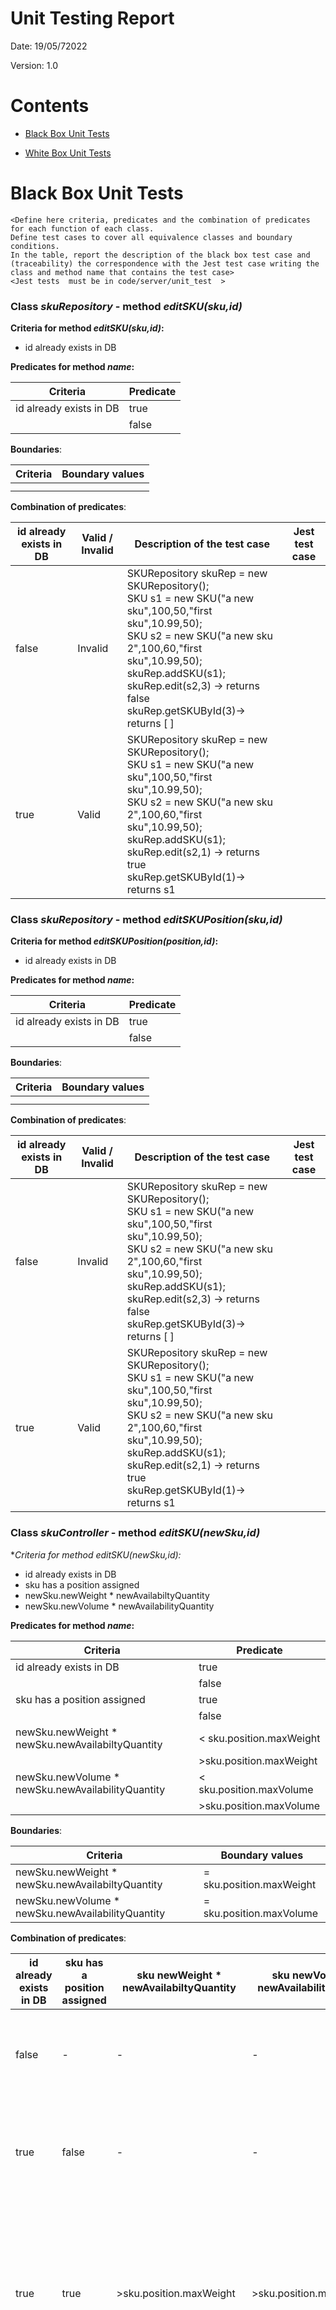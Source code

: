 # Unit Testing Report

Date: 19/05/72022

Version: 1.0

# Contents

- [Black Box Unit Tests](#black-box-unit-tests)




- [White Box Unit Tests](#white-box-unit-tests)


# Black Box Unit Tests

    <Define here criteria, predicates and the combination of predicates for each function of each class.
    Define test cases to cover all equivalence classes and boundary conditions.
    In the table, report the description of the black box test case and (traceability) the correspondence with the Jest test case writing the 
    class and method name that contains the test case>
    <Jest tests  must be in code/server/unit_test  >

 ### **Class *skuRepository* - method *editSKU(sku,id)***



**Criteria for method *editSKU(sku,id)*:**
	

 - id already exists in DB

**Predicates for method *name*:**

| Criteria                | Predicate |
| ----------------------- | --------- |
| id already exists in DB | true      |
|                         | false     |





**Boundaries**:

| Criteria | Boundary values |
| -------- | --------------- |
|          |                 |
|          |                 |



**Combination of predicates**:


| id already exists in DB | Valid / Invalid | Description of the test case                                 | Jest test case |
| ----------------------- | --------------- | ------------------------------------------------------------ | -------------- |
| false                   | Invalid         | SKURepository skuRep = new SKURepository();<br />SKU s1 = new SKU("a new sku",100,50,"first sku",10.99,50);<br />SKU s2 = new SKU("a new sku 2",100,60,"first sku",10.99,50);<br />skuRep.addSKU(s1);<br />skuRep.edit(s2,3) -> returns false<br />skuRep.getSKUById(3)-> returns [ ] |                |
| true                    | Valid           | SKURepository skuRep = new SKURepository();<br />SKU s1 = new SKU("a new sku",100,50,"first sku",10.99,50);<br />SKU s2 = new SKU("a new sku 2",100,60,"first sku",10.99,50);<br />skuRep.addSKU(s1);<br />skuRep.edit(s2,1) -> returns true<br />skuRep.getSKUById(1)-> returns s1 |                |

 ### **Class *skuRepository* - method *editSKUPosition(sku,id)***



**Criteria for method *editSKUPosition(position,id)*:**
	

 - id already exists in DB

**Predicates for method *name*:**

| Criteria                | Predicate |
| ----------------------- | --------- |
| id already exists in DB | true      |
|                         | false     |





**Boundaries**:

| Criteria | Boundary values |
| -------- | --------------- |
|          |                 |
|          |                 |



**Combination of predicates**:


| id already exists in DB | Valid / Invalid | Description of the test case                                 | Jest test case |
| ----------------------- | --------------- | ------------------------------------------------------------ | -------------- |
| false                   | Invalid         | SKURepository skuRep = new SKURepository();<br />SKU s1 = new SKU("a new sku",100,50,"first sku",10.99,50);<br />SKU s2 = new SKU("a new sku 2",100,60,"first sku",10.99,50);<br />skuRep.addSKU(s1);<br />skuRep.edit(s2,3) -> returns false<br />skuRep.getSKUById(3)-> returns [ ] |                |
| true                    | Valid           | SKURepository skuRep = new SKURepository();<br />SKU s1 = new SKU("a new sku",100,50,"first sku",10.99,50);<br />SKU s2 = new SKU("a new sku 2",100,60,"first sku",10.99,50);<br />skuRep.addSKU(s1);<br />skuRep.edit(s2,1) -> returns true<br />skuRep.getSKUById(1)-> returns s1 |                |

 ### **Class *skuController* - method *editSKU(newSku,id)***



**Criteria for method *editSKU(newSku,id):**
	

 - id already exists in DB
 - sku has a position assigned
 - newSku.newWeight * newAvailabiltyQuantity
 - newSku.newVolume * newAvailabilityQuantity

**Predicates for method *name*:**

| Criteria                                          | Predicate                |
| ------------------------------------------------- | ------------------------ |
| id already exists in DB                           | true                     |
|                                                   | false                    |
| sku has a position assigned                       | true                     |
|                                                   | false                    |
| newSku.newWeight * newSku.newAvailabiltyQuantity  | < sku.position.maxWeight |
|                                                   | >sku.position.maxWeight  |
| newSku.newVolume * newSku.newAvailabilityQuantity | < sku.position.maxVolume |
|                                                   | >sku.position.maxVolume  |





**Boundaries**:

| Criteria                                          | Boundary values          |
| ------------------------------------------------- | ------------------------ |
| newSku.newWeight * newSku.newAvailabiltyQuantity  | = sku.position.maxWeight |
| newSku.newVolume * newSku.newAvailabilityQuantity | = sku.position.maxVolume |



**Combination of predicates**:


| id already exists in DB | sku has a position assigned | sku newWeight * newAvailabiltyQuantity | sku newVolume * newAvailabilityQuantity | Valid / Invalid | Description of the test case                                 | Jest test case |
| ----------------------- | --------------------------- | -------------------------------------- | --------------------------------------- | --------------- | ------------------------------------------------------------ | -------------- |
| false                   | -                           | -                                      | -                                       | Invalid         | SKURepository skuRep = new SKURepository()<br />SKU s1 = new SKU("a new sku",100,50,"first sku",10.99,50);<br />SKUController skuController= new skuController()<br />SKU s2 = new SKU("a new sku 2",100,60,"first sku",10.99,50);<br />skuRep.addSKU(s1);<br />skuController.editSKU(s2,3) -> returns 404<br />skuRep.getSKUById(3)-> [] |                |
| true                    | false                       | -                                      | -                                       | Valid           | SKURepository skuRep = new SKURepository()<br />SKU s1 = new SKU("a new sku",100,50,"first sku",10.99,50);<br />SKUController skuController= new skuController()<br />SKU s2 = new SKU("a new sku 2",100,60,"first sku",10.99,50);<br />skuRep.addSKU(s1);<br />skuController.editSKU(s2,1) -> returns 200<br />skuRep.getSKUById(1)-> [{"a new sku 2",100,60,"first sku",10.99,50}] |                |
| true                    | true                        | >sku.position.maxWeight                | >sku.position.maxVolume                 | Invalid         | SKURepository skuRep = new SKURepository()<br />PositionRepository posRepo = new PositionRepository();<br />SKUController skuController= new skuController()<br />PositionRepository posRepo = new PositionRepository();<br />Position pos = new Position("800234543412","8002","3454","3412",200,200)<br />SKU s1 = new SKU("a new sku",2,3,"first sku",10.99,50);<br />SKU s2 = new SKU("a new sku 2",100,60,"first sku",10.99,50);<br />skuRep.addSKU(s1);<br />posRepo.addPos(pos);<br />sku.editSKUPosition(pos,1)<br />skuController.editSKU(s2,1) -> returns 422<br />skuRep.getSKUById(1) -> {"a new sku",2,3,"first sku",10.99,50,"800234543412"} |                |
| true                    | true                        | <=sku.position.maxWeight               | <=sku.position.maxVolume                | Valid           | SKURepository skuRep = new SKURepository()<br />PositionRepository posRepo = new PositionRepository();<br />SKUController skuController= new skuController()<br />Position pos = new Position("800234543412","8002","3454","3412",1000,1000)<br />SKU s1 = new SKU("a new sku",2,3,"first sku",10.99,50);<br />SKU s2 = new SKU("a new sku 2",100,60,"first sku",10.99,50);<br />skuRep.addSKU(s1);<br />posRepo.addPos(pos);<br />sku.editSKUPosition(pos,1)<br />skuController.editSKU(s2,1) -> returns 200<br />skuRep.getSKUById(1) -> {"a new sku 2",100,60,"first sku",10.99,50,"800234543412"} |                |

 ### **Class *skuController* - method *editSKUPosition(position,id)***



**Criteria for method *editSKUPosition(position,id)*:**
	

 - id already exists in DB
 - position already exists in DB
 - sku has already the new position
 - sku.Weight * sku.AvailabiltyQuantity
 - sku.Volume * sku.AvailabilityQuantity

**Predicates for method *name*:**

| Criteria                              | Predicate            |
| ------------------------------------- | -------------------- |
| id already exists in DB               | true                 |
|                                       | false                |
| position already exists in DB         | true                 |
|                                       | false                |
| sku has already the new position      | true                 |
|                                       | false                |
| sku.Weight * sku.AvailabiltyQuantity  | < position.maxWeight |
|                                       | >position.maxWeight  |
| sku.Volume * sku.AvailabilityQuantity | < position.maxVolume |
|                                       | >position.maxVolume  |





**Boundaries**:

| Criteria                              | Boundary values      |
| ------------------------------------- | -------------------- |
| sku.Weight * sku.AvailabiltyQuantity  | = position.maxWeight |
| sku.Volume * sku.AvailabilityQuantity | = position.maxVolume |



**Combination of predicates**:


| id already exists in DB | position already exists in DB | sku has already the new position | sku.Weight * sku.AvailabiltyQuantity | sku.Volume * sku.AvailabilityQuantity | Valid / Invalid | Description of the test case                                 | Jest test case |
| ----------------------- | ----------------------------- | -------------------------------- | ------------------------------------ | ------------------------------------- | --------------- | ------------------------------------------------------------ | -------------- |
| false                   | -                             |                                  | -                                    | -                                     | Invalid         | SKURepository skuRep = new SKURepository()<br />SKUController skuController= new skuController()<br />PositionRepository posRepo = new PositionRepository();<br />Position pos = new Position("800234543412","8002","3454","3412",1000,1000)<br />SKU s1 = new SKU("a new sku",100,50,"first sku",10.99,50);<br />skuRep.addSKU(s1);<br />skuController.editSKUPosition(pos,3) ) -> returns 404<br />skuRep.getSKUById(3)-> [] |                |
| true                    | false                         | -                                | -                                    | -                                     | Invalid         | SKURepository skuRep = new SKURepository()<br />SKUController skuController= new skuController()<br />PositionRepository posRepo = new PositionRepository();<br />Position pos = new Position("800234543412","8002","3454","3412",1000,1000)<br />SKU s1 = new SKU("a new sku",100,50,"first sku",10.99,50);<br />skuRep.addSKU(s1);<br />skuController.editSKUPosition(pos,1) ) -> returns 404<br />skuRep.getSKUById(1)-> s1 |                |
| true                    | true                          | true                             | -                                    | -                                     | Invalid         | SKURepository skuRep = new SKURepository()<br />SKUController skuController= new skuController()<br />PositionRepository posRepo = new PositionRepository();<br />Position pos = new Position("800234543412","8002","3454","3412",1000,1000)<br />posRepo.addPos(pos);<br />SKU s1 = new SKU("a new sku",100,50,"first sku",10.99,50);<br />skuRep.addSKU(s1);<br />skuController.editSKUPosition(pos,1) ) -> 202<br />skuController.editSKUPosition(pos,1) ) -> 422<br />skuRep.getSKUById(1)-> [{"a new sku",100,50,"first sku",10.99,50,"800234543412"}] |                |
| true                    | true                          | false                            | > position.maxWeight                 | > position.maxVolume                  | Invalid         | SKURepository skuRep = new SKURepository()<br />SKUController skuController= new skuController()<br />PositionRepository posRepo = new PositionRepository();<br />Position pos = new Position("800234543412","8002","3454","3412",200,200)<br />posRepo.addPos(pos);<br />SKU s1 = new SKU("a new sku",100,50,"first sku",10.99,50);<br />skuRep.addSKU(s1);<br />skuController.editSKUPosition(pos,1) ) -> 422<br />skuRep.getSKUById(1)-> s1 |                |
| true                    | true                          | false                            | <= position.maxWeight                | <= position.maxVolume                 | Valid           | SKURepository skuRep = new SKURepository()<br />SKUController skuController= new skuController()<br />PositionRepository posRepo = new PositionRepository();<br />Position pos = new Position("800234543412","8002","3454","3412",1000,1000)<br />posRepo.addPos(pos);<br />SKU s1 = new SKU("a new sku",100,50,"first sku",10.99,50);<br />skuRep.addSKU(s1);<br />skuController.editSKUPosition(pos,1) ) -> 202<br />skuRep.getSKUById(1)-> [{"a new sku",100,50,"first sku",10.99,50,"800234543412}] |                |




# White Box Unit Tests

### Test cases definition


    <Report here all the created Jest test cases, and the units/classes under test >
    <For traceability write the class and method name that contains the test case>


| Unit name | Jest test case |
| --------- | -------------- |
|           |                |
|           |                |
|           |                |

### Code coverage report

    <Add here the screenshot report of the statement and branch coverage obtained using
    the coverage tool. >


### Loop coverage analysis

    <Identify significant loops in the units and reports the test cases
    developed to cover zero, one or multiple iterations >

| Unit name | Loop rows | Number of iterations | Jest test case |
| --------- | --------- | -------------------- | -------------- |
|           |           |                      |                |
|           |           |                      |                |
|           |           |                      |                |




